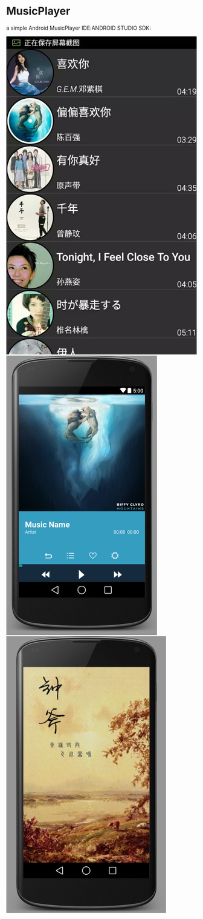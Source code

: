 # MusicPlayer
a simple Android MusicPlayer 
IDE:ANDROID STUDIO
SDK:

![image](https://github.com/DackRen/MusicPlayer/raw/master/default.jpeg)
![image](https://github.com/DackRen/MusicPlayer/raw/master/player.png)
![image](https://github.com/DackRen/MusicPlayer/raw/master/welcome.png)


